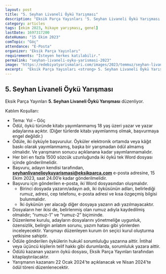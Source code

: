 ```yaml
---
layout: post
title: "5. Seyhan Livaneli Öykü Yarışması"
description: "Eksik Parça Yayınları '5. Seyhan Livaneli Öykü Yarışması' düzenliyor."
category: articles
tags: [ekim 2023, hikaye yarışması, genel]
lastDate: 1697317200
dateHuman: "15 Ekim 2023"
comTopic: "Göç"
attendance: "E-Posta"
organizer: "Eksik Parça Yayınları"
requirements: "İsteyen herkes katılabilir."
permalink: "seyhan-livaneli-oyku-yarismasi-2023"
image: "https://edebiyatyarismalari.com/images/2023/temmuz/seyhan-livaneli-oyku-yarismasi.jpg"
excerpt:  "Eksik Parça Yayınları <strong> 5. Seyhan Livaneli Öykü Yarışması </strong> düzenliyor."
---
```


## 5. Seyhan Livaneli Öykü Yarışması
Eksik Parça Yayınları **5. Seyhan Livaneli Öykü Yarışması** düzenliyor.  

Katılım Koşulları:
- Tema: Yol – Göç
- Ödül, öykü türünde kitabı yayımlanmamış 18 yaş üzeri yazar ve yazar adaylarına açıktır. (Diğer türlerde kitabı yayımlanmış olmak, başvurmaya engel değildir.)
- Ödüle, iki öyküyle başvurulur. Öyküler elektronik ortamda veya kâğıt baskı olarak yayımlanmamış, başka bir yarışmadan ödül almamış olmalıdır. Ve yarışmanın sonucu açıklanana kadar yayımlanmamalıdır.
- Her biri en fazla 1500 sözcük uzunluğunda iki öykü tek Word dosyası içinde gönderilmelidir.
- Başvuru, adayın kendisi tarafından, **seyhanlivanelioykuyarismasi@eksikparca.com** e-posta adresine, 15 Ekim 2023, saat 24.00’e kadar gönderilmelidir.
- Başvuru için gönderilen e-posta, iki Word dosyasından oluşmalıdır.
    - Birinci dosyada yazarın/adayın adı, iki öyküsünün adları, belirlediği rumuz, adresi, cep telefonu, e-posta adresi ve kısa özgeçmiş bilgisi bulunmalıdır.
    - İki öykünün yer alacağı diğer dosyaya yazarın adı yazılmayacaktır.
- Dosyaların her ikisi de, belirlenmiş olan rumuz adıyla kaydedilmiş olmalıdır; “rumuz-1” ve “rumuz-2” biçiminde.
- Düzenleme kurulu, adayların dosyalarını yönetmeliğe uygunluk, özensizlik, belirgin anlatım sorunu, yazım hatası gibi yönlerden inceleyecektir. Yarışmayı düzenleyen kurum ön seçici kurul oluşturma yetkisine sahiptir.
- Ödüle gönderilen öykülerin hukukî sorumluluğu yazarına aittir. İntihal veya üçüncü kişilerin telif hakkı gibi durumlarda, sorumluluk yazara aittir.
- Ödülü kazanan yazarın öykü dosyası, Eksik Parça Yayınları tarafından kitaplaştırılacaktır.
- Yarışmanın kazananı 22 Ocak 2024’te açıklanacak ve Nisan 2024’te ödül töreni düzenlenecektir.